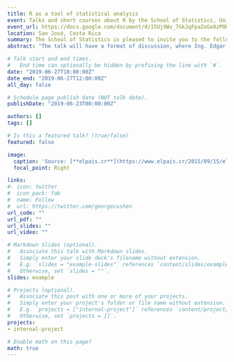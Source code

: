 ```yaml
---
title: R as a tool of statistical analysis
event: Talks and short courses about R by the School of Statistics, University of Costa Rica
event_url: https://docs.google.com/document/d/15UjXWv_7GkJqFpaZoGa9zPOK_Jgq8uS4WnSubKmpmk4/edit
location: San José, Costa Rica
summary: The School of Statistics is pleased to invite you to the following talks and free workshops that will be taught by Ing Ruiz de R Studio Inc from June 24 to 27, 2019.
abstract: "The talk will have a format of discussion, where Ing. Edgar Ruiz de R will be together with four guests: César Gamboa, Bach. (INEC, Costa Rica @gamboasanabria), Mariana Cubero, Bach. (CeNAT, Costa Rica @ MarianaCubero1), Carolina Montoya, M.Sc. (INS, Costa Rica @serilone), José Guevara, Ph.D. (ECCI, UCR)"

# Talk start and end times.
#   End time can optionally be hidden by prefixing the line with `#`.
date: "2019-06-27T10:00:00Z"
date_end: "2019-06-27T12:00:00Z"
all_day: false

# Schedule page publish date (NOT talk date).
publishDate: "2019-06-23T00:00:00Z"

authors: []
tags: []

# Is this a featured talk? (true/false)
featured: false

image:
  caption: 'Source: [**elpais.cr**](https://www.elpais.cr/2015/09/15/el-iice-pilar-de-la-investigacion-economica/)'
  focal_point: Right

links:
#- icon: twitter
#  icon_pack: fab
#  name: Follow
#  url: https://twitter.com/georgecushen
url_code: ""
url_pdf: ""
url_slides: ""
url_video: ""

# Markdown Slides (optional).
#   Associate this talk with Markdown slides.
#   Simply enter your slide deck's filename without extension.
#   E.g. `slides = "example-slides"` references `content/slides/example-slides.md`.
#   Otherwise, set `slides = ""`.
slides: example

# Projects (optional).
#   Associate this post with one or more of your projects.
#   Simply enter your project's folder or file name without extension.
#   E.g. `projects = ["internal-project"]` references `content/project/deep-learning/index.md`.
#   Otherwise, set `projects = []`.
projects:
- internal-project

# Enable math on this page?
math: true
---
```

